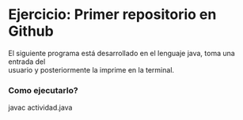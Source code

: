 # Ejercicio: Primer repositorio en Github

El siguiente programa está desarrollado en el lenguaje java, toma una entrada del  
usuario y posteriormente la imprime en la terminal.

### Como ejecutarlo?

javac actividad.java
